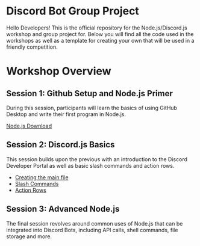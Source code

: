 # Discord Bot Group Project
Hello Developers! This is the official repository for the Node.js/Discord.js workshop and group project for. Below you will find all the code used in the workshops as well as a template for creating your own that will be used in a friendly competition.
# Workshop Overview
## Session 1: Github Setup and Node.js Primer
During this session, participants will learn the basics of using GitHub Desktop and write their first program in Node.js.

[Node.js Download](https://nodejs.org/en)
## Session 2: Discord.js Basics
This session builds upon the previous with an introduction to the Discord Developer Portal as well as basic slash commands and action rows.

- [Creating the main file](https://discordjs.guide/creating-your-bot/main-file.html)
- [Slash Commands](https://discordjs.guide/slash-commands/response-methods.html#ephemeral-responses)
- [Action Rows](https://discordjs.guide/message-components/action-rows.html)
## Session 3: Advanced Node.js
The final session revolves around common uses of Node.js that can be integrated into Discord Bots, including API calls, shell commands, file storage and more.
